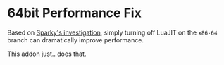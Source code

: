 # 64bit Performance Fix

Based on [Sparky's investigation](https://github.com/Facepunch/garrysmod-issues/issues/4100), simply turning off LuaJIT on the `x86-64` branch can dramatically improve performance.

This addon just.. does that.

